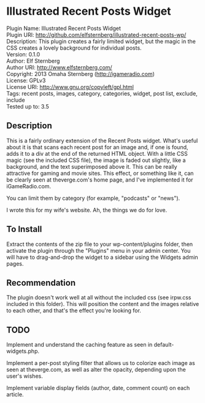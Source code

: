 Illustrated Recent Posts Widget
===============================

Plugin Name: Illustrated Recent Posts Widget  
Plugin URI: http://github.com/elfsternberg/illustrated-recent-posts-wp/  
Description: This plugin creates a fairly limited widget, but the magic in the CSS creates a lovely background for individual posts.  
Version: 0.1.0  
Author: Elf Sternberg  
Author URI: http://www.elfsternberg.com/  
Copyright: 2013 Omaha Sternberg (http://igameradio.com)  
License: GPLv3  
License URI: http://www.gnu.org/copyleft/gpl.html  
Tags: recent posts, images, category, categories, widget, post list, exclude, include  
Tested up to: 3.5

Description
-----------

This is a fairly ordinary extension of the Recent Posts widget.
What's useful about it is that scans each recent post for an image
and, if one is found, adds it to a div at the end of the returned HTML
object.  With a little CSS magic (see the included CSS file), the
image is faded out slightly, like a background, and the text
superimposed above it.  This can be really attractive for gaming and
movie sites.  This effect, or something like it, can be clearly seen
at theverge.com's home page, and I've implemented it for
iGameRadio.com.  

You can limit them by category (for example, "podcasts" or "news").

I wrote this for my wife's website.  Ah, the things we do for love.

To Install
----------

Extract the contents of the zip file to your wp-content/plugins
folder, then activate the plugin through the "Plugins" menu in your
admin center.  You will have to drag-and-drop the widget to a sidebar
using the Widgets admin pages.

Recommendation
--------------

The plugin doesn't work well at all without the included css (see
irpw.css included in this folder).  This will position the content and
the images relative to each other, and that's the effect you're
looking for.  

TODO
----

Implement and understand the caching feature as seen in
default-widgets.php.

Implement a per-post styling filter that allows us to colorize each
image as seen at theverge.com, as well as alter the opacity, depending
upon the user's wishes.

Implement variable display fields (author, date, comment count) on
each article.


